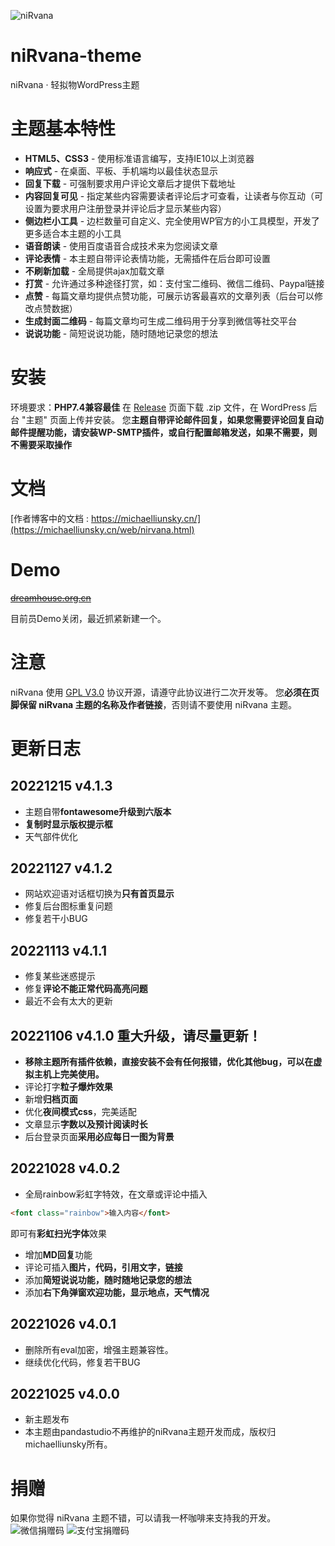 ![niRvana](https://michaelliunsky.cn/wp-content/uploads/2022/10/screenshot.png)

# niRvana-theme
niRvana · 轻拟物WordPress主题
# 主题基本特性
+ **HTML5、CSS3** - 使用标准语言编写，支持IE10以上浏览器
+ **响应式** - 在桌面、平板、手机端均以最佳状态显示
+ **回复下载** - 可强制要求用户评论文章后才提供下载地址
+ **内容回复可见** - 指定某些内容需要读者评论后才可查看，让读者与你互动（可设置为要求用户注册登录并评论后才显示某些内容）
+ **侧边栏小工具** - 边栏数量可自定义、完全使用WP官方的小工具模型，开发了更多适合本主题的小工具
+ **语音朗读** - 使用百度语音合成技术来为您阅读文章
+ **评论表情** - 本主题自带评论表情功能，无需插件在后台即可设置
+ **不刷新加载** - 全局提供ajax加载文章
+ **打赏** - 允许通过多种途径打赏，如：支付宝二维码、微信二维码、Paypal链接
+ **点赞** - 每篇文章均提供点赞功能，可展示访客最喜欢的文章列表（后台可以修改点赞数据）
+ **生成封面二维码** - 每篇文章均可生成二维码用于分享到微信等社交平台
+ **说说功能** - 简短说说功能，随时随地记录您的想法

# 安装

环境要求：**PHP7.4兼容最佳**
在 [Release](https://github.com/michaelliunsky/niRvana-theme/releases) 页面下载 .zip 文件，在 WordPress 后台 "主题" 页面上传并安装。
您**主题自带评论邮件回复，如果您需要评论回复自动邮件提醒功能，请安装WP-SMTP插件，或自行配置邮箱发送，如果不需要，则不需要采取操作**

# 文档

[作者博客中的文档 : https://michaelliunsky.cn/](https://michaelliunsky.cn/web/nirvana.html)

# Demo

~~[dreamhouse.org.cn](https://dreamhouse.org.cn)~~

目前员Demo关闭，最近抓紧新建一个。

# 注意

niRvana 使用 [GPL V3.0](https://github.com/michaelliunsky/niRvana-theme/blob/main/LICENSE) 协议开源，请遵守此协议进行二次开发等。
您**必须在页脚保留 niRvana 主题的名称及作者链接**，否则请不要使用 niRvana 主题。

# 更新日志

## 20221215 v4.1.3
+ 主题自带**fontawesome升级到六版本**
+ **复制时显示版权提示框**
+ 天气部件优化

## 20221127 v4.1.2
+ 网站欢迎语对话框切换为**只有首页显示**
+ 修复后台图标重复问题
+ 修复若干小BUG

## 20221113 v4.1.1
+ 修复某些迷惑提示
+ 修复**评论不能正常代码高亮问题**
+ 最近不会有太大的更新

## 20221106 v4.1.0 重大升级，请尽量更新！
+ **移除主题所有插件依赖，直接安装不会有任何报错，优化其他bug，可以在虚拟主机上完美使用。**
+ 评论打字**粒子爆炸效果**
+ 新增**归档页面**
+ 优化**夜间模式css**，完美适配
+ 文章显示**字数以及预计阅读时长**
+ 后台登录页面**采用必应每日一图为背景**

## 20221028 v4.0.2
+ 全局rainbow彩虹字特效，在文章或评论中插入
```html
<font class="rainbow">输入内容</font>
```
即可有**彩虹扫光字体**效果
+ 增加**MD回复**功能
+ 评论可插入**图片，代码，引用文字，链接**
+ 添加**简短说说功能，随时随地记录您的想法**
+ 添加**右下角弹窗欢迎功能，显示地点，天气情况**

## 20221026 v4.0.1
+ 删除所有eval加密，增强主题兼容性。
+ 继续优化代码，修复若干BUG

## 20221025 v4.0.0
+ 新主题发布
+ 本主题由pandastudio不再维护的niRvana主题开发而成，版权归michaelliunsky所有。

# 捐赠
如果你觉得 niRvana 主题不错，可以请我一杯咖啡来支持我的开发。
![微信捐赠码](https://michaelliunsky.cn/wp-content/uploads/2022/08/wechat.jpg)
![支付宝捐赠码](https://michaelliunsky.cn/wp-content/uploads/2022/08/alipay.jpg)
